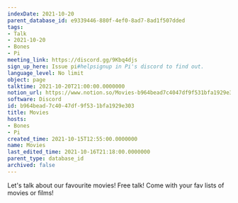 ```yaml
---
indexDate: 2021-10-20
parent_database_id: e9339446-880f-4ef0-8ad7-8ad1f507dded
tags:
- Talk
- 2021-10-20
- Bones
- Pi
meeting_link: https://discord.gg/9Kbq4djs
sign_up_here: Issue pi#helpsignup in Pi's discord to find out.
language_level: No limit
object: page
talktime: 2021-10-20T21:00:00.0000000
notion_url: https://www.notion.so/Movies-b964bead7c4047df9f531bfa1929e303
software: Discord
id: b964bead-7c40-47df-9f53-1bfa1929e303
title: Movies
hosts:
- Bones
- Pi
created_time: 2021-10-15T12:55:00.0000000
name: Movies
last_edited_time: 2021-10-16T21:18:00.0000000
parent_type: database_id
archived: false
---
```


Let's talk about our favourite movies!
Free talk! Come with your fav lists of movies or films!


